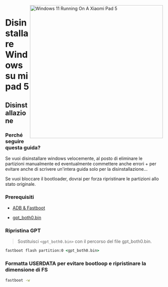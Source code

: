 <img align="right" src="https://raw.githubusercontent.com/erdilS/Port-Windows-11-Xiaomi-Pad-5/main/nabu.png" width="425" alt="Windows 11 Running On A Xiaomi Pad 5">

# Disinstallare Windows su mi pad 5

## Disinstallazione

### Perché seguire questa guida? 

Se vuoi disinstallare windows velocemente, al posto di eliminare le partizioni manualmente ed eventualmente commettere anche errori + per evitare anche di scrivere un'intera guida solo per la disinstallazione...

Se vuoi bloccare il bootloader, dovrai per forza ripristinare le partizioni allo stato originale.

### Prerequisiti

- [ADB & Fastboot](https://developer.android.com/studio/releases/platform-tools)
  
- [gpt_both0.bin](https://github.com/erdilS/Port-Windows-11-Xiaomi-Pad-5/releases/download/1.0/gpt_both0.bin)

### Ripristina GPT
> Sostituisci ```<gpt_both0.bin>``` con il percorso del file gpt_both0.bin.

```cmd
fastboot flash partition:0 <gpt_both0.bin>
```

### Formatta USERDATA per evitare bootloop e ripristinare la dimensione di FS
```cmd
fastboot -w
```
